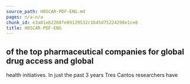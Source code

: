 ```yaml
---
source_path: H05CAR-PDF-ENG.md
pages: n/a-n/a
chunk_id: e3a81eb2268fe89129532c1b45d75224298e1ce8
title: H05CAR-PDF-ENG
---
```

## of the top pharmaceutical companies for global drug access and global

health initiatives. In just the past 3 years Tres Cantos researchers have
